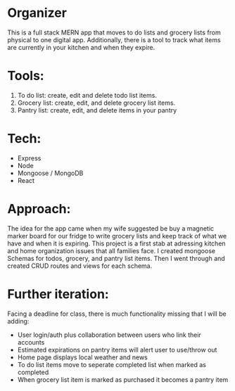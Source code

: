 # Organizer

This is a full stack MERN app that moves to do lists and grocery lists from physical to one digital app. Additionally, there is a tool to track what items are currently in your kitchen and when they expire.

# Tools:

1. To do list: create, edit and delete todo list items.
2. Grocery list: create, edit, and delete grocery list items.
3. Pantry list: create, edit, and delete items in your pantry

# Tech:
- Express
- Node
- Mongoose / MongoDB
- React

# Approach:
The idea for the app came when my wife suggested be buy a magnetic marker board for our fridge to write grocery lists and keep track of what we have and when it is expiring. This project is a first stab at adressing kitchen and home organization issues that all families face. I created mongoose Schemas for todos, grocery, and pantry list items. Then I went through and created CRUD routes and views for each schema.  

# Further iteration:
Facing a deadline for class, there is much functionality missing that I will be adding:
- User login/auth plus collaboration between users who link their accounts
- Estimated expirations on pantry items will alert user to use/throw out
- Home page displays local weather and news
- To do list items move to seperate completed list when marked as completed
- When grocery list item is marked as purchased it becomes a pantry item
